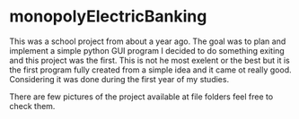 # monopolyElectricBanking
 
This was a school project from about a year ago. The goal was to plan and implement a simple python GUI program
I decided to do something exiting and this project was the first. This is not he most exelent or the best 
but it is the first program fully created from a simple idea and it came ot really good. Considering it
was done during the first year of my studies. 

There are few pictures of the project available at file folders feel free to check them. 
